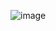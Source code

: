 ![image](https://github.com/VenkataSuryaKamal/credit_card_form/assets/129048183/417a22fc-6950-4f0e-b3b6-54f6b4437b4f)
